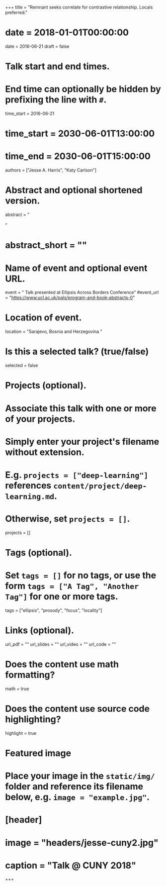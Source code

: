 +++
title = "Remnant seeks correlate for contrastive relationship. Locals preferred."
# date = 2018-01-01T00:00:00
date = 2016-06-21
draft = false

# Talk start and end times.
#   End time can optionally be hidden by prefixing the line with `#`.
time_start = 2016-06-21
# time_start = 2030-06-01T13:00:00
# time_end = 2030-06-01T15:00:00

authors = ["Jesse A. Harris", "Katy Carlson"]

# Abstract and optional shortened version.
abstract = "<br><br>"
# abstract_short = ""

# Name of event and optional event URL.
event = " Talk presented at Ellipsis Across Borders Conference"
#event_url = "https://www.ucl.ac.uk/pals/program-and-book-abstracts-0"

# Location of event.
location = "Sarajevo, Bosnia and Herzegovina "

# Is this a selected talk? (true/false)
selected = false

# Projects (optional).
#   Associate this talk with one or more of your projects.
#   Simply enter your project's filename without extension.
#   E.g. `projects = ["deep-learning"]` references `content/project/deep-learning.md`.
#   Otherwise, set `projects = []`.
projects = []

# Tags (optional).
#   Set `tags = []` for no tags, or use the form `tags = ["A Tag", "Another Tag"]` for one or more tags.
tags = ["ellipsis", "prosody", "focus", "locality"]

# Links (optional).
url_pdf = ""
url_slides = ""
url_video = ""
url_code = ""

# Does the content use math formatting?
math = true

# Does the content use source code highlighting?
highlight = true

# Featured image
# Place your image in the `static/img/` folder and reference its filename below, e.g. `image = "example.jpg"`.
# [header]
# image = "headers/jesse-cuny2.jpg"
# caption = "Talk @ CUNY 2018"

+++

